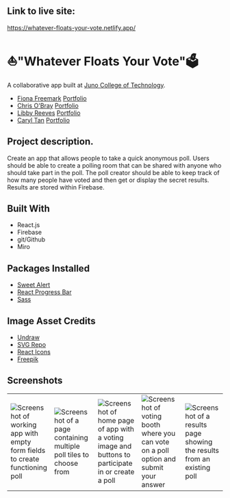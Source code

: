 ## Link to live site:
https://whatever-floats-your-vote.netlify.app/

# ⛵"Whatever Floats Your Vote"🗳️
A collaborative app built at [Juno College of Technology](https://junocollege.com/).
- [Fiona Freemark](https://github.com/fionafreemark) [Portfolio](https://freemark.dev/)
- [Chris O'Bray](https://github.com/nobrayn) [Portfolio](https://nobrayn.com/)
- [Libby Reeves](https://github.com/libbyreeves) [Portfolio](https://elizabeth-reeves.ca/)
- [Caryl Tan](https://github.com/caryltan) [Portfolio](https://caryltan.com/)

## Project description.
Create an app that allows people to take a quick anonymous poll. Users should be able to create a polling room that can be shared with anyone who should take part in the poll. The poll creator should be able to keep track of how many people have voted and then get or display the secret results. Results are stored within Firebase.

## Built With 
- React.js
- Firebase
- git/Github
- Miro

## Packages Installed
- [Sweet Alert](https://sweetalert2.github.io/)
- [React Progress Bar](https://www.npmjs.com/package/@ramonak/react-progress-bar)
- [Sass](https://www.npmjs.com/package/sass)


## Image Asset Credits
- [Undraw](https://undraw.co/)
- [SVG Repo](https://www.svgrepo.com/svg/427580/approved-aproved-confirm-2)
- [React Icons](https://react-icons.github.io/react-icons/)
- [Freepik](https://www.freepik.com/)


## Screenshots
<table>
  <tr>
    <td><img src="https://github.com/Code-Conjurers/Voting-Booth/tree/main/src/assets/read-me/app-preview-create-poll" alt="Screenshot of working app with empty form fields to create functioning poll"/></td>
    <td><img src="https://github.com/Code-Conjurers/Voting-Booth/tree/main/src/assets/read-me/app-preview-find-a-poll" alt="Screenshot of a page containing multiple poll tiles to choose from" /></td>
    <td><img src="https://github.com/Code-Conjurers/Voting-Booth/tree/main/src/assets/read-me/app-preview-home" alt="Screenshot of home page of app with a voting image and buttons to participate in or create a poll" /></td>
    <td><img src="https://github.com/Code-Conjurers/Voting-Booth/tree/main/src/assets/read-me/app-preview-poll-question" alt="Screenshot of voting booth where you can vote on a poll option and submit your answer"/></td>
    <td><img src="https://github.com/Code-Conjurers/Voting-Booth/tree/main/src/assets/read-me/app-preview-results" alt="Screenshot of a results page showing the results from an existing poll"/></td>
  </tr>
</table>